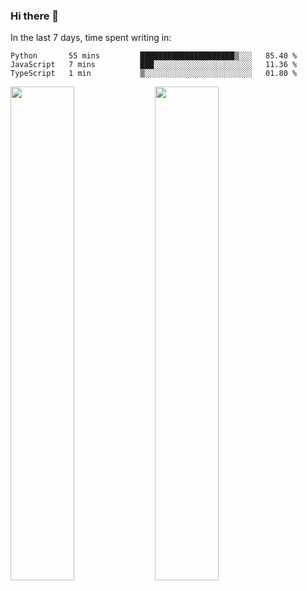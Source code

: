 ### Hi there 👋

In the last 7 days, time spent writing in:

<!--START_SECTION:waka-->
```text
Python       55 mins         █████████████████████▒░░░   85.40 % 
JavaScript   7 mins          ███░░░░░░░░░░░░░░░░░░░░░░   11.36 % 
TypeScript   1 min           ▒░░░░░░░░░░░░░░░░░░░░░░░░   01.80 % 
```
<!--END_SECTION:waka-->

<img src="https://wakatime.com/share/@jimtje/5d0c92de-08f8-4a72-8f2f-6a9693d1e318.svg" width=45% height=45%> <img src="https://wakatime.com/share/@jimtje/501498ae-bda5-4da7-a89d-b40bcdd5556d.svg" width=45% height=45%>
